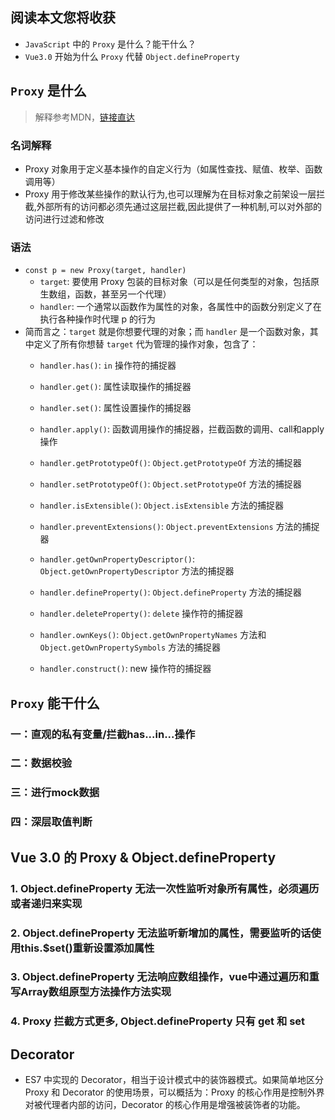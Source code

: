 ## 阅读本文您将收获
* `JavaScript` 中的 `Proxy` 是什么？能干什么？
* `Vue3.0` 开始为什么 `Proxy` 代替 `Object.defineProperty`

## `Proxy` 是什么
> 解释参考MDN，[链接直达](https://developer.mozilla.org/zh-CN/docs/Web/JavaScript/Reference/Global_Objects/Proxy)

### 名词解释
* Proxy 对象用于定义基本操作的自定义行为（如属性查找、赋值、枚举、函数调用等）
* Proxy 用于修改某些操作的默认行为,也可以理解为在目标对象之前架设一层拦截,外部所有的访问都必须先通过这层拦截,因此提供了一种机制,可以对外部的访问进行过滤和修改

### 语法
* `const p = new Proxy(target, handler)`
	* `target`: 要使用 Proxy 包装的目标对象（可以是任何类型的对象，包括原生数组，函数，甚至另一个代理）
	* `handler`: 一个通常以函数作为属性的对象，各属性中的函数分别定义了在执行各种操作时代理 p 的行为
* 简而言之：`target` 就是你想要代理的对象；而 `handler` 是一个函数对象，其中定义了所有你想替 `target` 代为管理的操作对象，包含了：
	* `handler.has()`: `in` 操作符的捕捉器
	* `handler.get()`: 属性读取操作的捕捉器
	* `handler.set()`: 属性设置操作的捕捉器
	* `handler.apply()`: 函数调用操作的捕捉器，拦截函数的调用、call和apply操作
	* `handler.getPrototypeOf()`: `Object.getPrototypeOf` 方法的捕捉器
	* `handler.setPrototypeOf()`: `Object.setPrototypeOf` 方法的捕捉器
	* `handler.isExtensible()`: `Object.isExtensible` 方法的捕捉器
	* `handler.preventExtensions()`: `Object.preventExtensions` 方法的捕捉器
	* `handler.getOwnPropertyDescriptor()`: `Object.getOwnPropertyDescriptor` 方法的捕捉器
	* `handler.defineProperty()`: `Object.defineProperty` 方法的捕捉器
	* `handler.deleteProperty()`: `delete` 操作符的捕捉器
	* `handler.ownKeys()`: `Object.getOwnPropertyNames` 方法和 `Object.getOwnPropertySymbols` 方法的捕捉器
	
	* `handler.construct()`: new 操作符的捕捉器

## `Proxy` 能干什么
### 一：直观的私有变量/拦截has...in...操作

### 二：数据校验

### 三：进行mock数据

### 四：深层取值判断

## Vue 3.0 的 Proxy & Object.defineProperty 
### 1. Object.defineProperty 无法一次性监听对象所有属性，必须遍历或者递归来实现
### 2. Object.defineProperty 无法监听新增加的属性，需要监听的话使用this.$set()重新设置添加属性
### 3. Object.defineProperty 无法响应数组操作，vue中通过遍历和重写Array数组原型方法操作方法实现
### 4. Proxy 拦截方式更多, Object.defineProperty 只有 get 和 set

## Decorator
* ES7 中实现的 Decorator，相当于设计模式中的装饰器模式。如果简单地区分 Proxy 和 Decorator 的使用场景，可以概括为：Proxy 的核心作用是控制外界对被代理者内部的访问，Decorator 的核心作用是增强被装饰者的功能。
